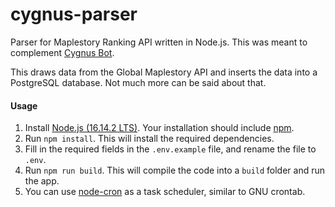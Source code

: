 # cygnus-parser
Parser for Maplestory Ranking API written in Node.js. This was meant to complement [Cygnus Bot](https://github.com/chew01/cygnus-bot).

This draws data from the Global Maplestory API and inserts the data into a PostgreSQL database. Not much more can be said about that.

#### Usage
1. Install [Node.js (16.14.2 LTS)](https://github.com/nodejs/node). Your installation should include [npm](https://github.com/npm/cli).
2. Run `npm install`. This will install the required dependencies.
3. Fill in the required fields in the `.env.example` file, and rename the file to `.env`.
4. Run `npm run build`. This will compile the code into a `build` folder and run the app.
5. You can use [node-cron](https://github.com/node-cron/node-cron) as a task scheduler, similar to GNU crontab.
